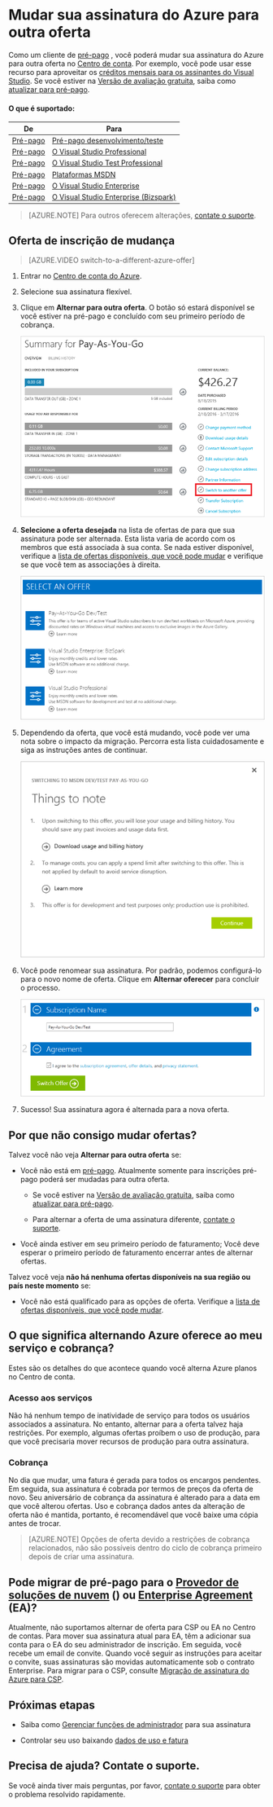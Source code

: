 <properties
    pageTitle="Mudar sua assinatura do Azure para outra oferta | Microsoft Azure"
    description="Saiba mais sobre como alterar sua assinatura do Azure e alternar para uma oferta de diferentes usando o portal de gerenciamento de assinatura"
    services=""
    documentationCenter=""
    authors="genlin"
    manager="mbaldwin"
    editor=""
    tags="billing,top-support-issue"/>

<tags
    ms.service="billing"
    ms.workload="na"
    ms.tgt_pltfrm="na"
    ms.devlang="na"
    ms.topic="article"
    ms.date="09/30/2016"
    ms.author="genli"/>

# <a name="switch-your-azure-subscription-to-another-offer"></a>Mudar sua assinatura do Azure para outra oferta

Como um cliente de [pré-pago](https://azure.microsoft.com/offers/ms-azr-0003p/) , você poderá mudar sua assinatura do Azure para outra oferta no [Centro de conta](https://account.windowsazure.com/Subscriptions). Por exemplo, você pode usar esse recurso para aproveitar os [créditos mensais para os assinantes do Visual Studio](https://azure.microsoft.com/pricing/member-offers/msdn-benefits-details/). Se você estiver na [Versão de avaliação gratuita](https://azure.microsoft.com/free/), saiba como [atualizar para pré-pago](billing-upgrade-azure-subscription.md).

#### <a name="whats-supported"></a>O que é suportado:

| De                                                              | Para                                                                                      |
|-------------------------------------------------------------------|-----------------------------------------------------------------------------------------|
| [Pré-pago](https://azure.microsoft.com/offers/ms-azr-0003p/) | [Pré-pago desenvolvimento/teste](https://azure.microsoft.com/offers/ms-azr-0023p/)              |
| [Pré-pago](https://azure.microsoft.com/offers/ms-azr-0003p/) | [O Visual Studio Professional](https://azure.microsoft.com/offers/ms-azr-0059p/)          |
| [Pré-pago](https://azure.microsoft.com/offers/ms-azr-0003p/) | [O Visual Studio Test Professional](https://azure.microsoft.com/offers/ms-azr-0060p/)     |
| [Pré-pago](https://azure.microsoft.com/offers/ms-azr-0003p/) | [Plataformas MSDN](https://azure.microsoft.com/offers/ms-azr-0062p/)                      |
| [Pré-pago](https://azure.microsoft.com/offers/ms-azr-0003p/) | [O Visual Studio Enterprise](https://azure.microsoft.com/offers/ms-azr-0063p/)            |
| [Pré-pago](https://azure.microsoft.com/offers/ms-azr-0003p/) | [O Visual Studio Enterprise (Bizspark)](https://azure.microsoft.com/offers/ms-azr-0064p/) |

> [AZURE.NOTE] Para outros oferecem alterações, [contate o suporte](https://portal.azure.com/?#blade/Microsoft_Azure_Support/HelpAndSupportBlade).
    
## <a name="switch-subscription-offer"></a>Oferta de inscrição de mudança

> [AZURE.VIDEO switch-to-a-different-azure-offer]

1.  Entrar no [Centro de conta do Azure](https://account.windowsazure.com/Subscriptions).

2.  Selecione sua assinatura flexível.

3.  Clique em **Alternar para outra oferta**. O botão só estará disponível se você estiver na pré-pago e concluído com seu primeiro período de cobrança.

    ![Observe o botão de oferta de mudança no lado direito da página](./media/billing-how-to-switch-azure-offer/switchbutton.png)
    
4.  **Selecione a oferta desejada** na lista de ofertas de para que sua assinatura pode ser alternada. Esta lista varia de acordo com os membros que está associada à sua conta. Se nada estiver disponível, verifique a [lista de ofertas disponíveis, que você pode mudar](#whats-supported) e verifique se que você tem as associações à direita. 

    ![Selecione uma oferta que você deseja alternar para](./media/billing-how-to-switch-azure-offer/selectoffer.png)

5.  Dependendo da oferta, que você está mudando, você pode ver uma nota sobre o impacto da migração. Percorra esta lista cuidadosamente e siga as instruções antes de continuar.

    ![Examine as anotações](./media/billing-how-to-switch-azure-offer/thingstonote.png)

6.  Você pode renomear sua assinatura. Por padrão, podemos configurá-lo para o novo nome de oferta. Clique em **Alternar oferecer** para concluir o processo.

    ![Clique no botão verde](./media/billing-how-to-switch-azure-offer/confirmpage.png)

7.  Sucesso! Sua assinatura agora é alternada para a nova oferta.

## <a name="why-cant-i-switch-offers"></a>Por que não consigo mudar ofertas?

Talvez você não veja **Alternar para outra oferta** se:

- Você não está em [pré-pago](https://azure.microsoft.com/offers/ms-azr-0003p/). Atualmente somente para inscrições pré-pago poderá ser mudadas para outra oferta.

    - Se você estiver na [Versão de avaliação gratuita](https://azure.microsoft.com/free/), saiba como [atualizar para pré-pago](billing-upgrade-azure-subscription.md).

    - Para alternar a oferta de uma assinatura diferente, [contate o suporte](https://portal.azure.com/?#blade/Microsoft_Azure_Support/HelpAndSupportBlade).

- Você ainda estiver em seu primeiro período de faturamento; Você deve esperar o primeiro período de faturamento encerrar antes de alternar ofertas.

Talvez você veja **não há nenhuma ofertas disponíveis na sua região ou país neste momento** se:

- Você não está qualificado para as opções de oferta. Verifique a [lista de ofertas disponíveis, que você pode mudar](#whats-supported).

## <a name="what-does-switching-azure-offers-do-to-my-service-and-billing"></a>O que significa alternando Azure oferece ao meu serviço e cobrança?

Estes são os detalhes do que acontece quando você alterna Azure planos no Centro de conta.

### <a name="access-to-services"></a>Acesso aos serviços

Não há nenhum tempo de inatividade de serviço para todos os usuários associados a assinatura. No entanto, alternar para a oferta talvez haja restrições. Por exemplo, algumas ofertas proíbem o uso de produção, para que você precisaria mover recursos de produção para outra assinatura.

### <a name="billing"></a>Cobrança

No dia que mudar, uma fatura é gerada para todos os encargos pendentes. Em seguida, sua assinatura é cobrada por termos de preços da oferta de novo. Seu aniversário de cobrança da assinatura é alterado para a data em que você alterou ofertas. Uso e cobrança dados antes da alteração de oferta não é mantida, portanto, é recomendável que você baixe uma cópia antes de trocar.

> [AZURE.NOTE] Opções de oferta devido a restrições de cobrança relacionados, não são possíveis dentro do ciclo de cobrança primeiro depois de criar uma assinatura.

## <a name="can-i-migrate-from-pay-as-you-go-to-cloud-solution-providerhttpspartnermicrosoftcomsolutionscloud-reseller-overview-csp-or-enterprise-agreementhttpsazuremicrosoftcompricingenterprise-agreement-ea"></a>Pode migrar de pré-pago para o [Provedor de soluções de nuvem](https://partner.microsoft.com/Solutions/cloud-reseller-overview) () ou [Enterprise Agreement](https://azure.microsoft.com/pricing/enterprise-agreement/) (EA)?

Atualmente, não suportamos alternar de oferta para CSP ou EA no Centro de contas. Para mover sua assinatura atual para EA, têm a adicionar sua conta para o EA do seu administrador de inscrição. Em seguida, você recebe um email de convite. Quando você seguir as instruções para aceitar o convite, suas assinaturas são movidas automaticamente sob o contrato Enterprise. Para migrar para o CSP, consulte [Migração de assinatura do Azure para CSP](https://blogs.technet.microsoft.com/hybridcloudbp/2016/08/26/azure-subscription-migration-to-csp/).

## <a name="next-steps"></a>Próximas etapas

- Saiba como [Gerenciar funções de administrador](billing-add-change-azure-subscription-administrator.md) para sua assinatura

- Controlar seu uso baixando [dados de uso e fatura](billing-download-azure-invoice-daily-usage-date.md)

## <a name="need-help-contact-support"></a>Precisa de ajuda? Contate o suporte.

Se você ainda tiver mais perguntas, por favor, [contate o suporte](https://portal.azure.com/?#blade/Microsoft_Azure_Support/HelpAndSupportBlade) para obter o problema resolvido rapidamente.

